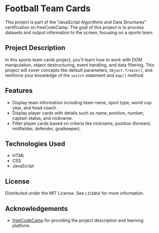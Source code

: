 # Football Team Cards

This project is part of the "JavaScript Algorithms and Data Structures" certification on freeCodeCamp. The goal of this project is to process datasets and output information to the screen, focusing on a sports team.

## Project Description

In this sports team cards project, you'll learn how to work with DOM manipulation, object destructuring, event handling, and data filtering. This project will cover concepts like default parameters, `Object.freeze()`, and reinforce your knowledge of the `switch` statement and `map()` method.

## Features

- Display team information including team name, sport type, world cup year, and head coach.
- Display player cards with details such as name, position, number, captain status, and nickname.
- Filter player cards based on criteria like nickname, position (forward, midfielder, defender, goalkeeper).

## Technologies Used

- HTML
- CSS
- JavaScript

## License

Distributed under the MIT License. See `LICENSE` for more information.

## Acknowledgements

- [freeCodeCamp](https://www.freecodecamp.org/) for providing the project description and learning platform.